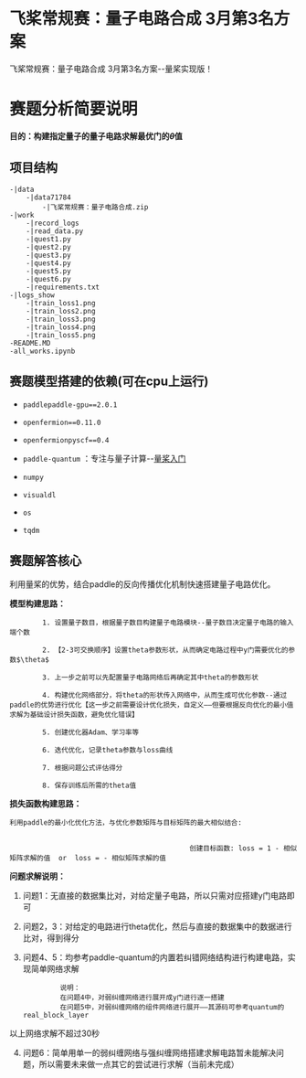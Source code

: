 # 飞桨常规赛：量子电路合成 3月第3名方案

飞桨常规赛：量子电路合成 3月第3名方案--量桨实现版！
# 赛题分析简要说明

**目的：构建指定量子的量子电路求解最优门的$\theta$值**

## 项目结构
	-|data
		-|data71784
			-|飞桨常规赛：量子电路合成.zip
	-|work
		-|record_logs
		-|read_data.py
		-|quest1.py
		-|quest2.py
		-|quest3.py
		-|quest4.py
		-|quest5.py
		-|quest6.py
		-|requirements.txt
	-|logs_show
		-|train_loss1.png
		-|train_loss2.png
		-|train_loss3.png
		-|train_loss4.png
		-|train_loss5.png
	-README.MD
	-all_works.ipynb

## 赛题模型搭建的依赖(可在cpu上运行)


* `paddlepaddle-gpu==2.0.1`

* `openfermion==0.11.0`

* `openfermionpyscf==0.4`

* `paddle-quantum` ：专注与量子计算--[量桨入门](https://qml.baidu.com/quick-start/overview.html)

* `numpy`

* `visualdl`

* `os`

* `tqdm`
   
## 赛题解答核心

利用量桨的优势，结合paddle的反向传播优化机制快速搭建量子电路优化。
    
**模型构建思路：**

   	        1. 设置量子数目，根据量子数目构建量子电路模块--量子数目决定量子电路的输入端个数

            2. 【2-3可交换顺序】设置theta参数形状，从而确定电路过程中y门需要优化的参数$\theta$

            3. 上一步之前可以先配置量子电路网络后再确定其中theta的参数形状

            4. 构建优化网络部分，将theta的形状传入网络中，从而生成可优化参数--通过paddle的优势进行优化【这一步之前需要设计优化损失，自定义——但要根据反向优化的最小值求解为基础设计损失函数，避免优化错误】

            5. 创建优化器Adam、学习率等

            6. 迭代优化，记录theta参数与loss曲线

            7. 根据问题公式评估得分

            8. 保存训练后所需的theta值
            
**损失函数构建思路：**

	利用paddle的最小化优化方法，与优化参数矩阵与目标矩阵的最大相似结合:
    
    
    											创建目标函数: loss = 1 - 相似矩阵求解的值  or  loss = - 相似矩阵求解的值


**问题求解说明：**

1. 问题1：无直接的数据集比对，对给定量子电路，所以只需对应搭建y门电路即可
2. 问题2，3：对给定的电路进行theta优化，然后与直接的数据集中的数据进行比对，得到得分
3. 问题4、5：均参考paddle-quantum的内置若纠错网络结构进行构建电路，实现简单网络求解
   
                说明：
                在问题4中，对弱纠缠网络进行展开成y门进行逐一搭建
                在问题5中，对弱纠缠网络的组件网络进行展开——其源码可参考quantum的real_block_layer

以上网络求解不超过30秒

4. 问题6：简单用单一的弱纠缠网络与强纠缠网络搭建求解电路暂未能解决问题，所以需要未来做一点其它的尝试进行求解（当前未完成）
